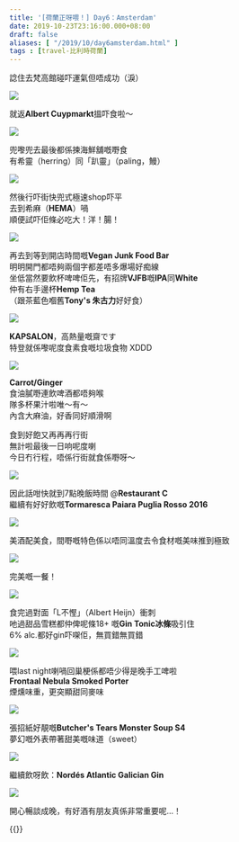 ```yaml
---
title: '[荷蘭正呀喂！] Day6：Amsterdam'
date: 2019-10-23T23:16:00.000+08:00
draft: false
aliases: [ "/2019/10/day6amsterdam.html" ]
tags : [travel-比利時荷蘭]
---
```


諗住去梵高館碰吓運氣但唔成功（淚）  

![](/images/amsterdam6z1.jpg)

就返**Albert Cuypmarkt**搵吓食啦～  

![](/images/amsterdam6z2.jpg)

兜嚟兜去最後都係揀海鮮舖嘅嘢食  
有希靈（herring）同「趴靈」（paling，鰻）  

![](/images/amsterdam6z3.jpg)

然後行吓街快兜式極速shop吓平  
去到希麻（**HEMA**）喎  
順便試吓佢條必吃大！洋！腸！  

![](/images/amsterdam6z4.jpg)

再去到等到開店時間嘅**Vegan Junk Food Bar**  
明明開門都唔夠兩個字都差唔多爆場好痴線  
坐低當然要飲杯啤啤佢先，有招牌**VJFB**嘅**IPA**同**White**  
仲有右手邊杯**Hemp Tea**  
（跟茶藍色嗰舊**Tony's 朱古力**好好食）  

![](/images/amsterdam6z5.jpg)

**KAPSALON**，高熱量嘅齋です  
特登就係嚟呢度食素食嘅垃圾食物 XDDD  

![](/images/amsterdam6z6.jpg)

**Carrot/Ginger**  
食油膩嘢連飲啤酒都唔夠喉  
隊多杯果汁啦唯～有～  
內含大麻油，好香同好順滑啊  
  
食到好飽又再再再行街  
無計啦最後一日响呢度喇  
今日冇行程，唔係行街就食係嘢呀～  

![](/images/amsterdam6z7.jpg)

因此話咁快就到7點晚飯時間 @**Restaurant C**  
繼續有好好飲嘅**Tormaresca Paiara Puglia Rosso 2016**  

![](/images/amsterdam6z8.jpg)

美酒配美食，間嘢嘅特色係以唔同溫度去令食材嘅美味推到極致  

![](/images/amsterdam6z9.jpg)

完美嘅一餐！  

![](/images/amsterdam6z10.jpg)

食完過對面「L不慳」（Albert Heijn）衝刺  
吔過甜品雪糕都仲俾呢條18+ 嘅**Gin Tonic冰條**吸引住  
6% alc.都好gin吓㗎佢，無買錯無買錯  

![](/images/amsterdam6z11.jpg)

喂last night喇喎回巢梗係都唔少得是晚手工啤啦  
**Frontaal Nebula Smoked Porter**  
煙燻味重，更突顯甜同麥味  

![](/images/amsterdam6z12.jpg)

張招紙好靚嘅**Butcher's Tears Monster Soup S4**  
夢幻嘅外表帶著甜美嘅味道（sweet）  

![](/images/amsterdam6z13.jpg)

繼續飲呀飲：**Nordés Atlantic Galician Gin**  

![](/images/amsterdam6z14.jpg)

開心暢談成晚，有好酒有朋友真係非常重要呢...！  
  
  

{{<amsterdam>}}  
